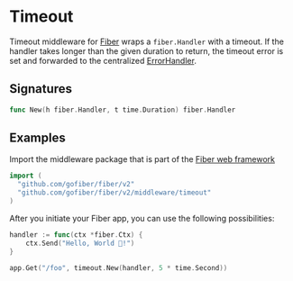 # Timeout

Timeout middleware for [Fiber](https://github.com/gofiber/fiber) wraps a `fiber.Handler` with a timeout. If the handler takes longer than the given duration to return, the timeout error is set and forwarded to the centralized [ErrorHandler](https://docs.gofiber.io/error-handling).

## Signatures

```go
func New(h fiber.Handler, t time.Duration) fiber.Handler
```

## Examples

Import the middleware package that is part of the [Fiber web framework](https://github.com/gofiber/fiber)

```go
import (
  "github.com/gofiber/fiber/v2"
  "github.com/gofiber/fiber/v2/middleware/timeout"
)
```

After you initiate your Fiber app, you can use the following possibilities:

```go
handler := func(ctx *fiber.Ctx) {
	ctx.Send("Hello, World 👋!")
}

app.Get("/foo", timeout.New(handler, 5 * time.Second))
```


